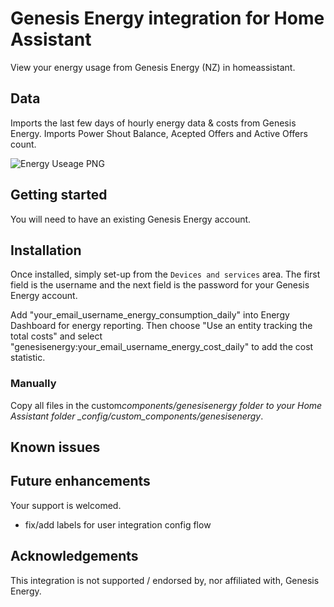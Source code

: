 # Genesis Energy integration for Home Assistant

View your energy usage from Genesis Energy (NZ) in homeassistant.

## Data

Imports the last few days of hourly energy data & costs from Genesis Energy.
Imports Power Shout Balance, Acepted Offers and Active Offers count.

![Energy Useage PNG](/homeassistant-energy-graph.png "Energy Dashboard Reporting")

## Getting started

You will need to have an existing Genesis Energy account.

## Installation

Once installed, simply set-up from the `Devices and services` area.
The first field is the username and the next field is the password for your Genesis Energy account.

Add "your_email_username_energy_consumption_daily" into Energy Dashboard for energy reporting.
Then choose "Use an entity tracking the total costs" and select "genesisenergy:your_email_username_energy_cost_daily" to add the cost statistic.

### Manually

Copy all files in the custom*components/genesisenergy folder to your Home Assistant folder \_config/custom_components/genesisenergy*.

## Known issues

## Future enhancements

Your support is welcomed.

- fix/add labels for user integration config flow

## Acknowledgements

This integration is not supported / endorsed by, nor affiliated with, Genesis Energy.
